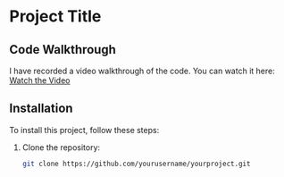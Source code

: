 # Project Title

## Code Walkthrough

I have recorded a video walkthrough of the code. You can watch it here: [Watch the Video](https://youtu.be/s9AO90J22Rc?si=5OhJKPVrnx6qJ1ZE)

## Installation

To install this project, follow these steps:

1. Clone the repository:
   ```bash
   git clone https://github.com/yourusername/yourproject.git
